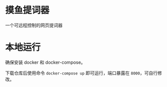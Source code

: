 # 摸鱼提词器

一个可远程控制的网页提词器

# 本地运行

确保安装 docker 和 docker-compose。

下载仓库后使用命令 `docker-compose up` 即可运行，端口暴露在 `8000`，可自行修改。
